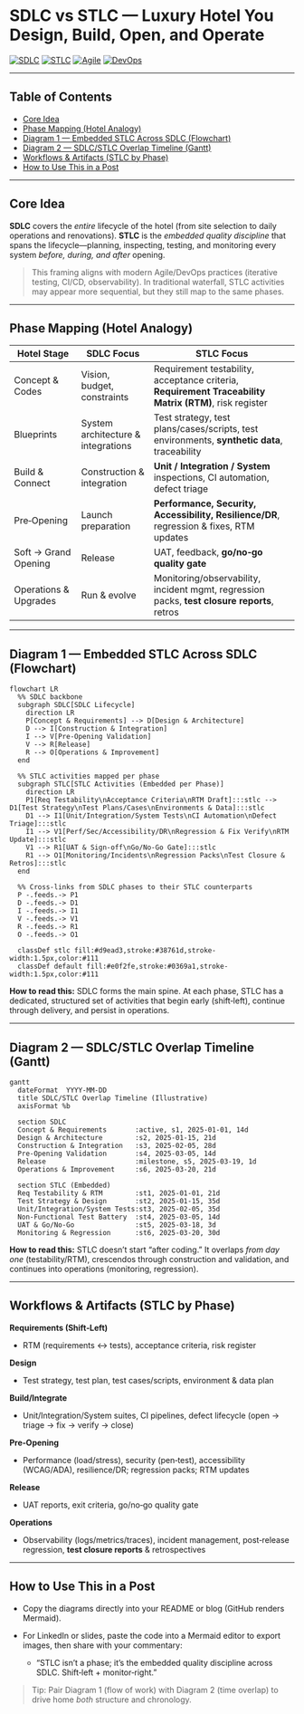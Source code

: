 # SDLC vs STLC — Luxury Hotel You Design, Build, Open, and Operate

[![SDLC](https://img.shields.io/badge/SDLC-end--to--end%20lifecycle-0ea5e9?style=for-the-badge)](#)
[![STLC](https://img.shields.io/badge/STLC-embedded%20quality%20discipline-22c55e?style=for-the-badge)](#)
[![Agile](https://img.shields.io/badge/Agile-shift--left%20testing-f59e0b?style=for-the-badge)](#)
[![DevOps](https://img.shields.io/badge/DevOps-CI%2FCD%20%26%20Monitoring-8b5cf6?style=for-the-badge)](#)

---

## Table of Contents

* [Core Idea](#core-idea)
* [Phase Mapping (Hotel Analogy)](#phase-mapping-hotel-analogy)
* [Diagram 1 — Embedded STLC Across SDLC (Flowchart)](#diagram-1--embedded-stlc-across-sdlc-flowchart)
* [Diagram 2 — SDLC/STLC Overlap Timeline (Gantt)](#diagram-2--sdlcstlc-overlap-timeline-gantt)
* [Workflows & Artifacts (STLC by Phase)](#workflows--artifacts-stlc-by-phase)
* [How to Use This in a Post](#how-to-use-this-in-a-post)

---

## Core Idea

**SDLC** covers the *entire* lifecycle of the hotel (from site selection to daily operations and renovations). **STLC** is the *embedded quality discipline* that spans the lifecycle—planning, inspecting, testing, and monitoring every system *before, during, and after* opening.

> This framing aligns with modern Agile/DevOps practices (iterative testing, CI/CD, observability). In traditional waterfall, STLC activities may appear more sequential, but they still map to the same phases.

---

## Phase Mapping (Hotel Analogy)

| Hotel Stage           | SDLC Focus                         | STLC Focus                                                                                             |
| --------------------- | ---------------------------------- | ------------------------------------------------------------------------------------------------------ |
| Concept & Codes       | Vision, budget, constraints        | Requirement testability, acceptance criteria, **Requirement Traceability Matrix (RTM)**, risk register |
| Blueprints            | System architecture & integrations | Test strategy, test plans/cases/scripts, test environments, **synthetic data**, traceability           |
| Build & Connect       | Construction & integration         | **Unit / Integration / System** inspections, CI automation, defect triage                              |
| Pre‑Opening           | Launch preparation                 | **Performance, Security, Accessibility, Resilience/DR**, regression & fixes, RTM updates               |
| Soft → Grand Opening  | Release                            | UAT, feedback, **go/no‑go quality gate**                                                               |
| Operations & Upgrades | Run & evolve                       | Monitoring/observability, incident mgmt, regression packs, **test closure reports**, retros            |

---

## Diagram 1 — Embedded STLC Across SDLC (Flowchart)

```mermaid
flowchart LR
  %% SDLC backbone
  subgraph SDLC[SDLC Lifecycle]
    direction LR
    P[Concept & Requirements] --> D[Design & Architecture]
    D --> I[Construction & Integration]
    I --> V[Pre-Opening Validation]
    V --> R[Release]
    R --> O[Operations & Improvement]
  end

  %% STLC activities mapped per phase
  subgraph STLC[STLC Activities (Embedded per Phase)]
    direction LR
    P1[Req Testability\nAcceptance Criteria\nRTM Draft]:::stlc --> D1[Test Strategy\nTest Plans/Cases\nEnvironments & Data]:::stlc
    D1 --> I1[Unit/Integration/System Tests\nCI Automation\nDefect Triage]:::stlc
    I1 --> V1[Perf/Sec/Accessibility/DR\nRegression & Fix Verify\nRTM Update]:::stlc
    V1 --> R1[UAT & Sign-off\nGo/No-Go Gate]:::stlc
    R1 --> O1[Monitoring/Incidents\nRegression Packs\nTest Closure & Retros]:::stlc
  end

  %% Cross-links from SDLC phases to their STLC counterparts
  P -.feeds.-> P1
  D -.feeds.-> D1
  I -.feeds.-> I1
  V -.feeds.-> V1
  R -.feeds.-> R1
  O -.feeds.-> O1

  classDef stlc fill:#d9ead3,stroke:#38761d,stroke-width:1.5px,color:#111
  classDef default fill:#e0f2fe,stroke:#0369a1,stroke-width:1.5px,color:#111
```

**How to read this:** SDLC forms the main spine. At each phase, STLC has a dedicated, structured set of activities that begin early (shift‑left), continue through delivery, and persist in operations.

---

## Diagram 2 — SDLC/STLC Overlap Timeline (Gantt)

```mermaid
gantt
  dateFormat  YYYY-MM-DD
  title SDLC/STLC Overlap Timeline (Illustrative)
  axisFormat %b

  section SDLC
  Concept & Requirements       :active, s1, 2025-01-01, 14d
  Design & Architecture        :s2, 2025-01-15, 21d
  Construction & Integration   :s3, 2025-02-05, 28d
  Pre-Opening Validation       :s4, 2025-03-05, 14d
  Release                      :milestone, s5, 2025-03-19, 1d
  Operations & Improvement     :s6, 2025-03-20, 21d

  section STLC (Embedded)
  Req Testability & RTM        :st1, 2025-01-01, 21d
  Test Strategy & Design       :st2, 2025-01-15, 35d
  Unit/Integration/System Tests:st3, 2025-02-05, 35d
  Non-Functional Test Battery  :st4, 2025-03-05, 14d
  UAT & Go/No-Go               :st5, 2025-03-18, 3d
  Monitoring & Regression      :st6, 2025-03-20, 30d
```

**How to read this:** STLC doesn’t start “after coding.” It overlaps *from day one* (testability/RTM), crescendos through construction and validation, and continues into operations (monitoring, regression).

---

## Workflows & Artifacts (STLC by Phase)

**Requirements (Shift‑Left)**

* RTM (requirements ↔ tests), acceptance criteria, risk register

**Design**

* Test strategy, test plan, test cases/scripts, environment & data plan

**Build/Integrate**

* Unit/Integration/System suites, CI pipelines, defect lifecycle (open → triage → fix → verify → close)

**Pre‑Opening**

* Performance (load/stress), security (pen‑test), accessibility (WCAG/ADA), resilience/DR; regression packs; RTM updates

**Release**

* UAT reports, exit criteria, go/no‑go quality gate

**Operations**

* Observability (logs/metrics/traces), incident management, post‑release regression, **test closure reports** & retrospectives

---

## How to Use This in a Post

* Copy the diagrams directly into your README or blog (GitHub renders Mermaid).
* For LinkedIn or slides, paste the code into a Mermaid editor to export images, then share with your commentary:

  * “STLC isn’t a phase; it’s the embedded quality discipline across SDLC. Shift‑left + monitor‑right.”

> Tip: Pair Diagram 1 (flow of work) with Diagram 2 (time overlap) to drive home *both* structure and chronology.
